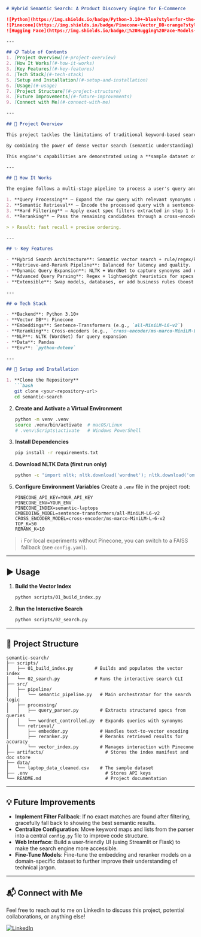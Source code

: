 ````markdown
# Hybrid Semantic Search: A Product Discovery Engine for E-Commerce

![Python](https://img.shields.io/badge/Python-3.10+-blue?style=for-the-badge&logo=python)
![Pinecone](https://img.shields.io/badge/Pinecone-Vector_DB-orange?style=for-the-badge&logo=pinecone)
![Hugging Face](https://img.shields.io/badge/🤗%20Hugging%20Face-Models-yellow?style=for-the-badge&logo=huggingface)

---

## 📋 Table of Contents
1. [Project Overview](#-project-overview)  
2. [How It Works](#-how-it-works)  
3. [Key Features](#-key-features)  
4. [Tech Stack](#-tech-stack)  
5. [Setup and Installation](#-setup-and-installation)  
6. [Usage](#-usage)  
7. [Project Structure](#-project-structure)  
8. [Future Improvements](#-future-improvements)  
9. [Connect with Me](#-connect-with-me)  

---

## 🚀 Project Overview

This project tackles the limitations of traditional keyword-based search. While standard search finds exact matches, it often fails to understand user intent, context, and nuance. This **Hybrid Semantic Search Engine** provides a more intelligent and intuitive product discovery experience.

By combining the power of dense vector search (semantic understanding) with precise, attribute-based filtering (keyword matching), the system can interpret complex, conversational queries and return results that are not just similar, but **truly relevant**.

This engine's capabilities are demonstrated using a **sample dataset of laptop specifications**, showcasing its effectiveness in a real-world technical e-commerce scenario.

---

## 🔎 How It Works

The engine follows a multi-stage pipeline to process a user's query and retrieve the most relevant results:

1. **Query Processing** – Expand the raw query with relevant synonyms using WordNet; parse out structured specs (RAM, brand, CPU, storage, GPU, price caps, screen size, etc.).  
2. **Semantic Retrieval** – Encode the processed query with a sentence-transformer; query Pinecone to fetch the top-`k` semantically similar items.  
3. **Hard Filtering** – Apply exact spec filters extracted in step 1 (e.g., *ram_gb >= 16* or *brand in {dell, acer}*).  
4. **Reranking** – Pass the remaining candidates through a cross-encoder (bi-encoder for fast retrieval, cross-encoder for precision) to sort by fine-grained relevance.  

> ⚡️ Result: fast recall + precise ordering.

---

## ✨ Key Features

- **Hybrid Search Architecture**: Semantic vector search + rule/regex/keyword filters.  
- **Retrieve-and-Rerank Pipeline**: Balanced for latency and quality.  
- **Dynamic Query Expansion**: NLTK + WordNet to capture synonyms and related terms.  
- **Advanced Query Parsing**: Regex + lightweight heuristics for specs like RAM/CPU/SSD/GPU.  
- **Extensible**: Swap models, databases, or add business rules (boost brand, penalize OOS items).  

---

## ⚙️ Tech Stack

- **Backend**: Python 3.10+  
- **Vector DB**: Pinecone  
- **Embeddings**: Sentence-Transformers (e.g., `all-MiniLM-L6-v2`)  
- **Reranking**: Cross-encoders (e.g., `cross-encoder/ms-marco-MiniLM-L-6-v2`)  
- **NLP**: NLTK (WordNet) for query expansion  
- **Data**: Pandas  
- **Env**: `python-dotenv`  

---

## 🔧 Setup and Installation

1. **Clone the Repository**
   ```bash
   git clone <your-repository-url>
   cd semantic-search
````

2. **Create and Activate a Virtual Environment**

   ```bash
   python -m venv .venv
   source .venv/bin/activate  # macOS/Linux
   # .venv\Scripts\activate   # Windows PowerShell
   ```

3. **Install Dependencies**

   ```bash
   pip install -r requirements.txt
   ```

4. **Download NLTK Data (first run only)**

   ```bash
   python -c "import nltk; nltk.download('wordnet'); nltk.download('omw-1.4')"
   ```

5. **Configure Environment Variables**
   Create a `.env` file in the project root:

   ```env
   PINECONE_API_KEY=YOUR_API_KEY
   PINECONE_ENV=YOUR_ENV
   PINECONE_INDEX=semantic-laptops
   EMBEDDING_MODEL=sentence-transformers/all-MiniLM-L6-v2
   CROSS_ENCODER_MODEL=cross-encoder/ms-marco-MiniLM-L-6-v2
   TOP_K=50
   RERANK_K=10
   ```

> ℹ️ For local experiments without Pinecone, you can switch to a FAISS fallback (see `config.yaml`).

---

## ▶️ Usage

1. **Build the Vector Index**

   ```bash
   python scripts/01_build_index.py
   ```

2. **Run the Interactive Search**

   ```bash
   python scripts/02_search.py
   ```

---

## 📂 Project Structure

```
semantic-search/
├── scripts/
│   ├── 01_build_index.py        # Builds and populates the vector index
│   └── 02_search.py             # Runs the interactive search CLI
├── src/
│   ├── pipeline/
│   │   └── semantic_pipeline.py   # Main orchestrator for the search logic
│   ├── processing/
│   │   ├── query_parser.py        # Extracts structured specs from queries
│   │   └── wordnet_controlled.py  # Expands queries with synonyms
│   └── retrieval/
│       ├── embedder.py            # Handles text-to-vector encoding
│       ├── reranker.py            # Reranks retrieved results for accuracy
│       └── vector_index.py        # Manages interaction with Pinecone
├── artifacts/                       # Stores the index manifest and doc store
├── data/
│   └── laptop_data_cleaned.csv    # The sample dataset
├── .env                             # Stores API keys
└── README.md                        # Project documentation
```

---

## 💡 Future Improvements

* **Implement Filter Fallback**: If no exact matches are found after filtering, gracefully fall back to showing the best semantic results.
* **Centralize Configuration**: Move keyword maps and lists from the parser into a central `config.py` file to improve code structure.
* **Web Interface**: Build a user-friendly UI (using Streamlit or Flask) to make the search engine more accessible.
* **Fine-Tune Models**: Fine-tune the embedding and reranker models on a domain-specific dataset to further improve their understanding of technical jargon.

---

## 📬 Connect with Me

Feel free to reach out to me on LinkedIn to discuss this project, potential collaborations, or anything else!

[![LinkedIn](https://img.shields.io/badge/LinkedIn-Yashwanth-blue?style=for-the-badge\&logo=linkedin)]([https://www.linkedin.com/in/your-linkedin-profile/](https://www.linkedin.com/in/yashwanth-kasarabada-ba4265258/))


